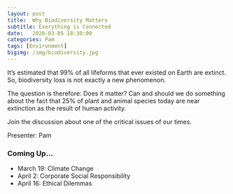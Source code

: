 ```yaml
---
layout: post
title:  Why Biodiversity Matters
subtitle: Everything is Connected
date:   2020-03-05 18:30:00
categories: Pam
tags: [Environment]
bigimg: /img/biodiversity.jpg
---
```


It’s estimated that 99% of all lifeforms that ever existed on Earth are extinct. So, biodiversity loss is not exactly a new phenomenon.

The question is therefore: Does it matter? Can and should we do something about the fact that 25% of plant and animal species today are near extinction as the result of human activity.

Join the discussion about one of the critical issues of our times.

Presenter: Pam  

### Coming Up...

* March 19: Climate Change
* April 2: Corporate Social Responsibility
* April 16: Ethical Dilemmas 